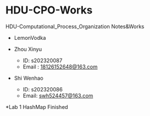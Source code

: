 # HDU-CPO-Works
HDU-Computational_Process_Organization Notes&amp;Works
- LemonVodka 
- Zhou Xinyu 
  
  - ID: s202320087
  - Email : 18126152648@163.com
  
- Shi Wenhao
 
  - ID: s202320086
  - Email: swh524457@163.com
 
 *Lab 1 HashMap Finished
